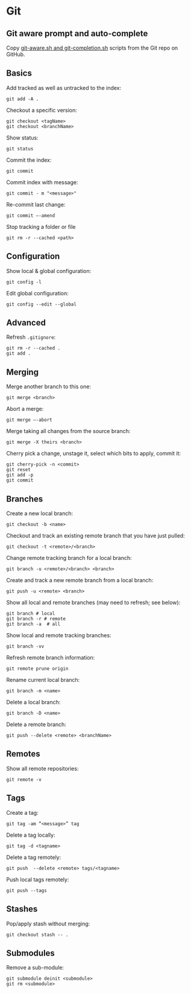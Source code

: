 # Git

## Git aware prompt and auto-complete

Copy [git-aware.sh and git-completion.sh](https://github.com/git/git/tree/master/contrib/completion) scripts from the Git repo on GitHub.

## Basics

Add tracked as well as untracked to the index: 

    git add -A .

Checkout a specific version:

    git checkout <tagName>
    git checkout <branchName>

Show status:

    git status

Commit the index:

    git commit

Commit index with message:

    git commit - m "<message>"

Re-commit last change:

    git commit —-amend

Stop tracking a folder or file

    git rm -r --cached <path>

## Configuration

Show local & global configuration:

    git config -l

Edit global configuration:

    git config --edit --global

## Advanced

Refresh `.gitignore`:

    git rm -r --cached .
    git add .

## Merging

Merge another branch to this one:

    git merge <branch>

Abort a merge:

    git merge —-abort
    
Merge taking all changes from the source branch:

    git merge -X theirs <branch>

Cherry pick a change, unstage it, select which bits to apply, commit it:

```
git cherry-pick -n <commit>
git reset
git add -p
git commit
```

## Branches

Create a new local branch:

    git checkout -b <name>

Checkout and track an existing remote branch that you have just pulled:

    git checkout -t <remote>/<branch>

Change remote tracking branch for a local branch:

    git branch -u <remote>/<branch> <branch>

Create and track a new remote branch from a local branch:

    git push -u <remote> <branch>

Show all local and remote branches (may need to refresh; see below):

    git branch # local
    git branch -r # remote
    git branch -a  # all

Show local and remote tracking branches:

    git branch -vv

Refresh remote branch information:

    git remote prune origin

Rename current local branch:

    git branch -m <name>

Delete a local branch:

    git branch -D <name>
    
Delete a remote branch:

	git push --delete <remote> <branchName>

## Remotes 

Show all remote repositories:

	git remote -v

## Tags

Create a tag:

    git tag -am “<message>” tag
    
Delete a tag locally:

    git tag -d <tagname>

Delete a tag remotely:

    git push  --delete <remote> tags/<tagname>

Push local tags remotely:

    git push --tags

## Stashes

Pop/apply stash without merging:

    git checkout stash -- .

## Submodules

Remove a sub-module:

    git submodule deinit <submodule>
    git rm <submodule>